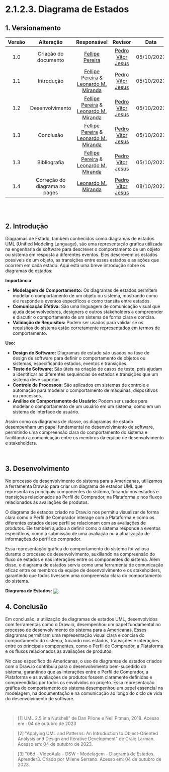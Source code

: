 # 2.1.2.3. Diagrama de Estados

## 1. Versionamento

| Versão |                      Alteração                      |    Responsável     |      Revisor       | Data  |
| :----: | :-------------------------------------------------: | :----------------: | :----------------: | :---: |
|  1.0   |  Criação do documento   | [Fellipe Pereira](https://github.com/fellipepcs)  | [Pedro Vitor Jesus](https://github.com/Peedrooo) | 05/10/2023 |
|  1.1   |  Introdução   | [Fellipe Pereira](https://github.com/fellipepcs) & [Leonardo M. Miranda](https://github.com/leomichalski) | [Pedro Vitor Jesus](https://github.com/Peedrooo)| 05/10/2023 |
|  1.2   |  Desenvolvimento   | [Fellipe Pereira](https://github.com/fellipepcs) & [Leonardo M. Miranda](https://github.com/leomichalski)  | [Pedro Vitor Jesus](https://github.com/Peedrooo) | 05/10/2023 |
|  1.3   |  Conclusão   | [Fellipe Pereira](https://github.com/fellipepcs) & [Leonardo M. Miranda](https://github.com/leomichalski)  | [Pedro Vitor Jesus](https://github.com/Peedrooo) | 05/10/2023 |
|  1.3   |  Bibliografia   | [Fellipe Pereira](https://github.com/fellipepcs) & [Leonardo M. Miranda](https://github.com/leomichalski)  | [Pedro Vitor Jesus](https://github.com/Peedrooo) | 05/10/2023 |
|  1.4   |  Correção do diagrama no pages   | [Leonardo M. Miranda](https://github.com/leomichalski)  | [Pedro Vitor Jesus](https://github.com/Peedrooo) | 08/10/2023 |

<br/>
<br/>

## 2. Introdução
Diagramas de Estado, também conhecidos como diagramas de estados UML (Unified Modeling Language), são uma representação gráfica utilizada na engenharia de software para descrever o comportamento de um objeto ou sistema em resposta a diferentes eventos. Eles descrevem os estados possíveis de um objeto, as transições entre esses estados e as ações que ocorrem em cada estado. Aqui está uma breve introdução sobre os diagramas de estados:

**Importância:**

- **Modelagem de Comportamento:** Os diagramas de estados permitem modelar o comportamento de um objeto ou sistema, mostrando como ele responde a eventos específicos e como transita entre estados.
- **Comunicação Efetiva:** São uma linguagem de comunicação visual que ajuda desenvolvedores, designers e outros stakeholders a compreender e discutir o comportamento de um sistema de forma clara e concisa.
- **Validação de Requisitos:** Podem ser usados para validar se os requisitos do sistema estão corretamente representados em termos de comportamento.

**Uso:**

- **Design de Software:** Diagramas de estado são usados na fase de design de software para definir o comportamento de objetos ou sistemas, especificando estados, eventos e transições.
- **Teste de Software:** São úteis na criação de casos de teste, pois ajudam a identificar as diferentes sequências de estados e transições que um sistema deve suportar.
- **Controle de Processos:** São aplicados em sistemas de controle e automação para modelar o comportamento de máquinas, dispositivos ou processos.
- **Análise de Comportamento de Usuário:** Podem ser usados para modelar o comportamento de um usuário em um sistema, como em um sistema de interface de usuário.

Assim como os diagramas de classe, os diagramas de estado desempenham um papel fundamental no desenvolvimento de software, permitindo uma compreensão clara do comportamento do sistema e facilitando a comunicação entre os membros da equipe de desenvolvimento e stakeholders.

<br/>

## 3. Desenvolvimento
No processo de desenvolvimento do sistema para a Americanas, utilizamos a ferramenta Draw.io para criar um diagrama de estados UML que representa os principais componentes do sistema, focando nos estados e transições relacionados ao Perfil de Comprador, na Plataforma e nos fluxos relacionados às avaliações de produtos.

O diagrama de estados criado no Draw.io nos permitiu visualizar de forma clara como o Perfil de Comprador interage com a Plataforma e como os diferentes estados desse perfil se relacionam com as avaliações de produtos. Ele também ajudou a definir como o sistema responde a eventos específicos, como a submissão de uma avaliação ou a atualização de informações do perfil do comprador.

Essa representação gráfica do comportamento do sistema foi valiosa durante o processo de desenvolvimento, auxiliando na compreensão do fluxo de estados e nas interações entre os componentes do sistema. Além disso, o diagrama de estados serviu como uma ferramenta de comunicação eficaz entre os membros da equipe de desenvolvimento e os stakeholders, garantindo que todos tivessem uma compreensão clara do comportamento do sistema.

**Diagrama de Estados:**
    <img align="center" src="./img/diagramadeestados_atualizado.png">
<br/>

## 4. Conclusão
Em conclusão, a utilização de diagramas de estados UML, desenvolvidos com ferramentas como o Draw.io, desempenhou um papel fundamental no processo de desenvolvimento do sistema para a Americanas. Esses diagramas permitiram uma representação visual clara e concisa do comportamento do sistema, focando nos estados, transições e interações entre os principais componentes, como o Perfil de Comprador, a Plataforma e os fluxos relacionados às avaliações de produtos.

No caso específico da Americanas, o uso de diagramas de estados criados com o Draw.io contribuiu para o desenvolvimento bem-sucedido do sistema, garantindo que as interações entre o Perfil de Comprador, a Plataforma e as avaliações de produtos fossem claramente definidas e compreendidas por todos os envolvidos no projeto. Essa representação gráfica do comportamento do sistema desempenhou um papel essencial na modelagem, na documentação e na comunicação ao longo do ciclo de vida do desenvolvimento de software.

<br/>

> [1] UML 2.5 in a Nutshell" de Dan Pilone e Neil Pitman, 2018. Acesso em : 04 de outubro de 2023

> [2] "Applying UML and Patterns: An Introduction to Object-Oriented Analysis and Design and Iterative Development" de Craig Larman. Acesso em: 04 de outubro de 2023.

> [3] "06d - VídeoAula - DSW - Modelagem - Diagrama de Estados. Aprender3. Criado por Milene Serrano. Acesso em: 04 de outubro de 2023.
